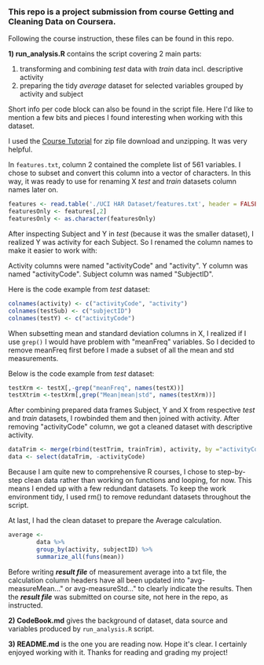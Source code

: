 

### This repo is a project submission from course Getting and Cleaning Data on Coursera.

Following the course instruction, these files can be found in this repo.

**1) run_analysis.R** contains the script covering 2 main parts:

1. transforming and combining *test* data with *train* data incl. descriptive activity
2. preparing the tidy *average* dataset for selected variables grouped by activity and subject

Short info per code block can also be found in the script file. Here I'd like to mention a few bits and pieces I found interesting when working with this dataset.

I used the [Course Tutorial](https://github.com/lgreski/datasciencectacontent/blob/master/markdown/rprog-downloadingFiles.md) for zip file download and unzipping. It was very helpful.

In ``features.txt``, column 2 contained the complete list of 561 variables. I chose to subset and convert this column into a vector of characters. In this way, it was ready to use for renaming X *test* and *train* datasets column names later on.

```R
features <- read.table('./UCI HAR Dataset/features.txt', header = FALSE)
featuresOnly <- features[,2]
featuresOnly <- as.character(featuresOnly)
```

After inspecting Subject and Y in *test* (because it was the smaller dataset), I realized Y was activity for each Subject. So I renamed the column names to make it easier to work with:

Activity columns were named "activityCode" and "activity".
Y column was named "activityCode".
Subject column was named "SubjectID". 

Here is the code example from *test* dataset:

```R
colnames(activity) <- c("activityCode", "activity")
colnames(testSub) <- c("subjectID")
colnames(testY) <- c("activityCode")
```

When subsetting mean and standard deviation columns in X, I realized if I use ``grep()`` I would have problem with "meanFreq" variables. So I decided to remove meanFreq first before I made a subset of all the mean and std measurements.

Below is the code example from *test* dataset:

```R
testXrm <- testX[,-grep("meanFreq", names(testX))]
testXtrim <-testXrm[,grep("Mean|mean|std", names(testXrm))]
```

After combining prepared data frames Subject, Y and X from respective *test* and *train* datasets, I rowbinded them and then joined with activity. After removing "activityCode" column, we got a cleaned dataset with descriptive activity.

```R
dataTrim <- merge(rbind(testTrim, trainTrim), activity, by ="activityCode")
data <- select(dataTrim, -activityCode)
```

Because I am quite new to comprehensive R courses, I chose to step-by-step clean data rather than working on functions and looping, for now. This means I ended up with a few redundant datasets. To keep the work environment tidy, I used rm() to remove redundant datasets throughout the script.

At last, I had the clean dataset to prepare the Average calculation. 

```R
average <-
        data %>%
        group_by(activity, subjectID) %>%
        summarize_all(funs(mean))
```

Before writing **_result file_** of measurement average into a txt file, the calculation column headers have all been updated into "avg-measureMean..." or avg-measureStd..." to clearly indicate the results. Then the **_result file_** was submitted on course site, not here in the repo, as instructed.


**2) CodeBook.md** gives the background of dataset, data source and variables produced by ``run_analysis.R`` script.


**3) README.md** is the one you are reading now. Hope it's clear. I certainly enjoyed working with it. Thanks for reading and grading my project!









